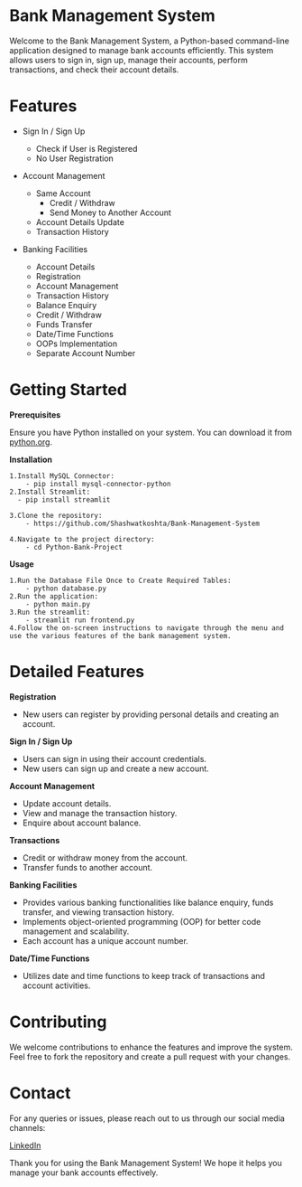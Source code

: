 
# Bank Management System

Welcome to the Bank Management System, a Python-based command-line application designed to manage bank accounts efficiently. This system allows users to sign in, sign up, manage their accounts, perform transactions, and check their account details.

# Features

- Sign In / Sign Up

    - Check if User is Registered
    - No User Registration
- Account Management

    - Same Account
        - Credit / Withdraw
        - Send Money to Another Account
    - Account Details Update
    - Transaction History
- Banking Facilities

    - Account Details
    - Registration
    - Account Management
    - Transaction History
    - Balance Enquiry
    - Credit / Withdraw
    - Funds Transfer
    - Date/Time Functions
    - OOPs Implementation
    - Separate Account Number

# Getting Started
**Prerequisites**

Ensure you have Python installed on your system. You can download it from [python.org](https://www.python.org/).

**Installation**

    1.Install MySQL Connector:
        - pip install mysql-connector-python
    2.Install Streamlit:
      - pip install streamlit

    3.Clone the repository:
        - https://github.com/Shashwatkoshta/Bank-Management-System

    4.Navigate to the project directory:
        - cd Python-Bank-Project

**Usage**

    1.Run the Database File Once to Create Required Tables:
        - python database.py
    2.Run the application:
        - python main.py
    3.Run the streamlit:
        - streamlit run frontend.py
    4.Follow the on-screen instructions to navigate through the menu and use the various features of the bank management system.

# Detailed Features

**Registration**

- New users can register by providing personal details and creating an account.

**Sign In / Sign Up**

- Users can sign in using their account credentials.
- New users can sign up and create a new account.

**Account Management**

- Update account details.
- View and manage the transaction history.
- Enquire about account balance.

**Transactions**

- Credit or withdraw money from the account.
- Transfer funds to another account.

**Banking Facilities**
- Provides various banking functionalities like balance enquiry, funds transfer, and viewing transaction history.
- Implements object-oriented programming (OOP) for better code management and scalability.
- Each account has a unique account number.

**Date/Time Functions**

- Utilizes date and time functions to keep track of transactions and account activities.

# Contributing
We welcome contributions to enhance the features and improve the system. Feel free to fork the repository and create a pull request with your changes.


# Contact

For any queries or issues, please reach out to us through our social media channels:

[LinkedIn](https://www.linkedin.com/in/shashwat31/)

Thank you for using the Bank Management System! We hope it helps you manage your bank accounts effectively.

